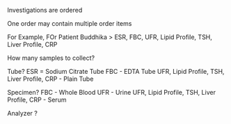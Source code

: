 Investigations are ordered

One order may contain multiple order items

For Example, FOr Patient Buddhika > ESR, FBC, UFR, Lipid Profile, TSH, Liver Profile, CRP

How many samples to collect?

Tube? 
ESR = Sodium Citrate Tube
FBC - EDTA Tube
UFR, Lipid Profile, TSH, Liver Profile, CRP - Plain Tube

Specimen?
FBC - Whole Blood 
UFR - Urine
UFR, Lipid Profile, TSH, Liver Profile, CRP - Serum

Analyzer ?






